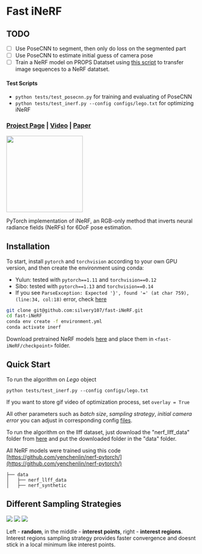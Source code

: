 # Fast iNeRF

## TODO

- [ ] Use PoseCNN to segment, then only do loss on the segmented part 
- [ ] Use PoseCNN to estimate initial guess of camera pose
- [ ] Train a NeRF model on PROPS Datatset using [this script](https://github.com/NVlabs/instant-ngp/blob/master/scripts/colmap2nerf.py) to transfer image sequences to a NeRF datatset.

#### Test Scripts
- `python tests/test_posecnn.py` for training and evaluating of PoseCNN
- `python tests/test_inerf.py --config configs/lego.txt` for optimizing iNeRF

### [Project Page](https://yenchenlin.me/inerf/) | [Video](https://www.youtube.com/watch?v=eQuCZaQN0tI&feature=emb_logo) | [Paper](https://arxiv.org/pdf/2012.05877.pdf)

<img src="https://user-images.githubusercontent.com/7057863/161620132-2ce16dca-53f6-413d-97ab-fe6086f1661c.gif" height=200>

PyTorch implementation of iNeRF, an RGB-only method that inverts neural radiance fields (NeRFs) for 6DoF pose estimation.


## Installation

To start, install `pytorch` and `torchvision` according to your own GPU version, and then create the environment using conda:
- Yulun: tested with `pytorch==1.11` and `torchvision==0.12`
- Sibo: tested with `pytorch==1.13` and `torchvision==0.14`
- If you see `ParseException: Expected '}', found '=' (at char 759), (line:34, col:18)` error, check [here](https://github.com/sxyu/pixel-nerf/issues/61)
```sh
git clone git@github.com:silvery107/fast-iNeRF.git
cd fast-iNeRF
conda env create -f environment.yml
conda activate inerf
```
Download pretrained NeRF models [here](https://drive.google.com/drive/folders/1WdyWak9-75OHoA7rJ2Frxghq6LSe3q71?usp=share_link) and place them in `<fast-iNeRF/checkpoint>` folder.

## Quick Start
To run the algorithm on _Lego_ object
```
python tests/test_inerf.py --config configs/lego.txt
```
If you want to store gif video of optimization process, set ```overlay = True```

All other parameters such as _batch size_, _sampling strategy_, _initial camera error_ you can adjust in corresponding config [files](https://github.com/silvery107/fast-iNeRF/tree/main/configs).

To run the algorithm on the llff dataset, just download the "nerf_llff_data" folder from [here](https://drive.google.com/drive/folders/128yBriW1IG_3NJ5Rp7APSTZsJqdJdfc1) and put the downloaded folder in the "data" folder.

All NeRF models were trained using this code [https://github.com/yenchenlin/nerf-pytorch/](https://github.com/yenchenlin/nerf-pytorch/)
```
├── data 
│   ├── nerf_llff_data   
│   ├── nerf_synthetic  
```

## Different Sampling Strategies 

![](https://user-images.githubusercontent.com/63703454/122686222-51e1e300-d210-11eb-8f4c-be25f078ffa9.gif)
![](https://user-images.githubusercontent.com/63703454/122686229-58705a80-d210-11eb-9c0f-d6c2208b5457.gif)
![](https://user-images.githubusercontent.com/63703454/122686235-5ad2b480-d210-11eb-87ec-d645ae07b8d7.gif)

Left - **random**, in the middle - **interest points**, right - **interest regions**. 
Interest regions sampling strategy provides faster convergence and doesnt stick in a local minimum like interest points. 

<!-- ## Citation

```
@inproceedings{yen2020inerf,
  title={{iNeRF}: Inverting Neural Radiance Fields for Pose Estimation},
  author={Lin Yen-Chen and Pete Florence and Jonathan T. Barron and Alberto Rodriguez and Phillip Isola and Tsung-Yi Lin},
  booktitle={IEEE/RSJ International Conference on Intelligent Robots and Systems ({IROS})},
  year={2021}
}
``` -->